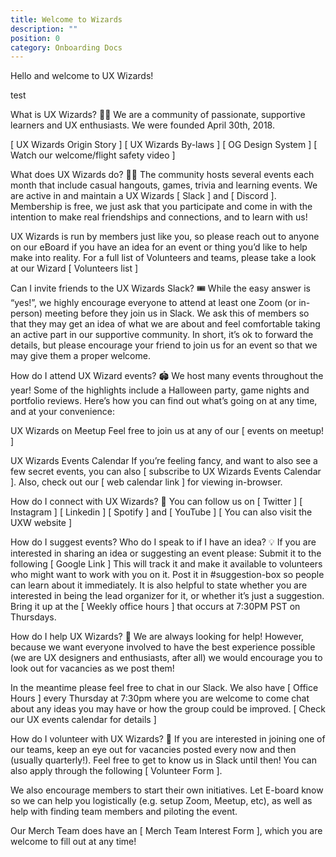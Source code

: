 ```yaml
---
title: Welcome to Wizards
description: ""
position: 0
category: Onboarding Docs
---
```

Hello and welcome to UX Wizards!

test

What is UX Wizards? 🧙🏽
We are a community of passionate, supportive learners and UX enthusiasts. We were founded April 30th, 2018.

\[ UX Wizards Origin Story ] \[ UX Wizards By-laws ] \[ OG Design System ]
\[ Watch our welcome/flight safety video ]

What does UX Wizards do? 👩‍💻
The community hosts several events each month that include casual hangouts, games, trivia and learning events. We are active in and maintain a UX Wizards \[ Slack ] and \[ Discord ]. Membership is free, we just ask that you participate and come in with the intention to make real friendships and connections, and to learn with us!

UX Wizards is run by members just like you, so please reach out to anyone on our eBoard if you have an idea for an event or thing you’d like to help make into reality. For a full list of Volunteers and teams, please take a look at our Wizard \[ Volunteers list ]

Can I invite friends to the UX Wizards Slack? 🎟️
While the easy answer is “yes!”, we highly encourage everyone to attend at least one Zoom (or in-person) meeting before they join us in Slack. We ask this of members so that they may get an idea of what we are about and feel comfortable taking an active part in our supportive community. In short, it’s ok to forward the details, but please encourage your friend to join us for an event so that we may give them a proper welcome.

How do I attend UX Wizard events? 🏟️
We host many events throughout the year! Some of the highlights include a Halloween party, game nights and portfolio reviews. Here’s how you can find out what’s going on at any time, and at your convenience:

UX Wizards on Meetup
Feel free to join us at any of our \[ events on meetup! ]

UX Wizards Events Calendar
If you’re feeling fancy, and want to also see a few secret events, you can also
\[ subscribe to UX Wizards Events Calendar ].
Also, check out our \[ web calendar link ] for viewing in-browser.

How do I connect with UX Wizards? 🐬
You can follow us on \[ Twitter ] \[ Instagram ] \[ Linkedin ] \[ Spotify ] and \[ YouTube ]
\[ You can also visit the UXW website ]

How do I suggest events? Who do I speak to if I have an idea? 💡
If you are interested in sharing an idea or suggesting an event please:
Submit it to the following \[ Google Link ] This will track it and make it available to volunteers who might want to work with you on it.
Post it in #suggestion-box so people can learn about it immediately. It is also helpful to state whether you are interested in being the lead organizer for it, or whether it’s just a suggestion.
Bring it up at the \[ Weekly office hours ] that occurs at 7:30PM PST on Thursdays.

How do I help UX Wizards? 💪
We are always looking for help! However, because we want everyone involved to have the best experience possible (we are UX designers and enthusiasts, after all) we would encourage you to look out for vacancies as we post them!

In the meantime please feel free to chat in our Slack. We also have \[ Office Hours ] every Thursday at 7:30pm where you are welcome to come chat about any ideas you may have or how the group could be improved. \[ Check our UX events calendar for details ]

How do I volunteer with UX Wizards? 🔨
If you are interested in joining one of our teams, keep an eye out for vacancies posted every now and then (usually quarterly!). Feel free to get to know us in Slack until then! You can also apply through the following \[ Volunteer Form ].

We also encourage members to start their own initiatives. Let E-board know so we can help you logistically (e.g. setup Zoom, Meetup, etc), as well as help with finding team members and piloting the event.

Our Merch Team does have an \[ Merch Team Interest Form ], which you are welcome to fill out at any time!